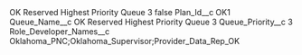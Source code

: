 <?xml version="1.0" encoding="UTF-8"?>
<CustomMetadata xmlns="http://soap.sforce.com/2006/04/metadata" xmlns:xsi="http://www.w3.org/2001/XMLSchema-instance" xmlns:xsd="http://www.w3.org/2001/XMLSchema">
    <label>OK Reserved Highest Priority Queue 3</label>
    <protected>false</protected>
    <values>
        <field>Plan_Id__c</field>
        <value xsi:type="xsd:string">OK1</value>
    </values>
    <values>
        <field>Queue_Name__c</field>
        <value xsi:type="xsd:string">OK Reserved Highest Priority Queue 3</value>
    </values>
    <values>
        <field>Queue_Priority__c</field>
        <value xsi:type="xsd:string">3</value>
    </values>
    <values>
        <field>Role_Developer_Names__c</field>
        <value xsi:type="xsd:string">Oklahoma_PNC;Oklahoma_Supervisor;Provider_Data_Rep_OK</value>
    </values>
</CustomMetadata>
